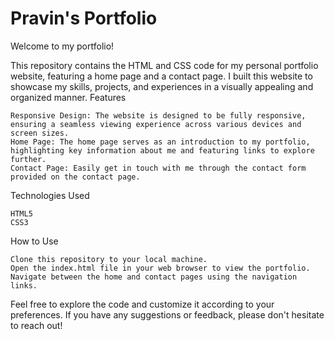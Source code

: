 # Pravin's Portfolio


Welcome to my portfolio!

This repository contains the HTML and CSS code for my personal portfolio website, featuring a home page and a contact page. I built this website to showcase my skills, projects, and experiences in a visually appealing and organized manner.
Features

    Responsive Design: The website is designed to be fully responsive, ensuring a seamless viewing experience across various devices and screen sizes.
    Home Page: The home page serves as an introduction to my portfolio, highlighting key information about me and featuring links to explore further.
    Contact Page: Easily get in touch with me through the contact form provided on the contact page.

Technologies Used

    HTML5
    CSS3

How to Use

    Clone this repository to your local machine.
    Open the index.html file in your web browser to view the portfolio.
    Navigate between the home and contact pages using the navigation links.

Feel free to explore the code and customize it according to your preferences. If you have any suggestions or feedback, please don't hesitate to reach out!
